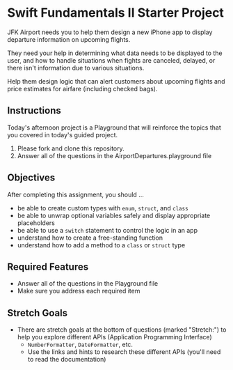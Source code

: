# Swift Fundamentals II Starter Project

JFK Airport needs you to help them design a new iPhone app to display departure information on upcoming flights.

They need your help in determining what data needs to be displayed to the user, and how to handle situations when fights are canceled, delayed, or there isn't information due to various situations.

Help them design logic that can alert customers about upcoming flights and price estimates for airfare (including checked bags).

## Instructions

Today's afternoon project is a Playground that will reinforce the topics that you covered in today's guided project.

1. Please fork and clone this repository.
2. Answer all of the questions in the AirportDepartures.playground file 

## Objectives

After completing this assignment, you should ... 

* be able to create custom types with `enum`, `struct`, and `class` 
* be able to unwrap optional variables safely and display appropriate placeholders
* be able to use a `switch` statement to control the logic in an app
* understand how to create a free-standing function
* understand how to add a method to a `class` or `struct` type

## Required Features

* Answer all of the questions in the Playground file
* Make sure you address each required item

## Stretch Goals

* There are stretch goals at the bottom of questions (marked "Stretch:") to help you explore different APIs (Application Programming Interface)
	* `NumberFormatter`, `DateFormatter`, etc.
	* Use the links and hints to research these different APIs (you'll need to read the documentation)



